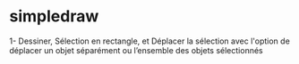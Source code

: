 # simpledraw

1- Dessiner,  Sélection en rectangle, et Déplacer la sélection avec l'option de déplacer un objet séparément ou l’ensemble des objets sélectionnés
